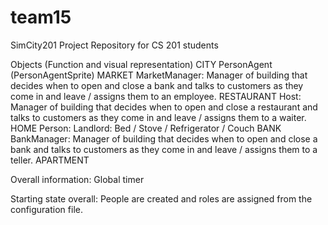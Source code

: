 team15
======

SimCity201 Project Repository for CS 201 students


Objects (Function and visual representation)
  CITY
    PersonAgent (PersonAgentSprite)
  MARKET
    MarketManager: Manager of building that decides when to open and close a bank and talks to customers as they come in and leave / assigns them to an employee.
  RESTAURANT
    Host: Manager of building that decides when to open and close a restaurant and talks to customers as they come in and leave / assigns them to a waiter.
  HOME
    Person:
    Landlord:
    Bed / Stove / Refrigerator / Couch
  BANK
    BankManager: Manager of building that decides when to open and close a bank and talks to customers as they come in and leave / assigns them to a teller.
  APARTMENT

Overall information:
  Global timer

Starting state overall:
  People are created and roles are assigned from the configuration file.
